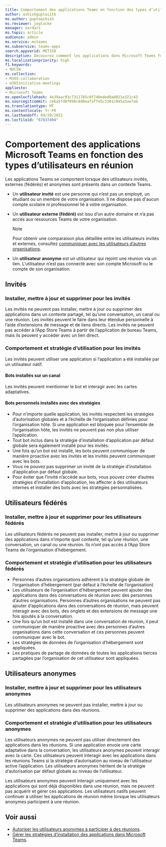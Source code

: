 ```yaml
---
title: Comportement des applications Teams en fonction des types d’utilisateurs
author: ashishguptaiitb
ms.author: guptaashish
ms.reviewer: joglocke
manager: serdars
ms.topic: article
audience: admin
ms.service: msteams
ms.subservice: teams-apps
search.appverid: MET150
description: Découvrez comment les applications dans Microsoft Teams fonctionnent différemment pour les invités, les utilisateurs fédérés et les utilisateurs anonymes.
ms.localizationpriority: high
f1.keywords:
- NOCSH
ms.collection:
- M365-collaboration
- m365initiative-meetings
appliesto:
- Microsoft Teams
ms.openlocfilehash: 4e39aac93c7311785c0f740eded8a0021e321c43
ms.sourcegitcommit: ceba5fd8f098c8d0eafaffe5c5301c845a3ae7ab
ms.translationtype: MT
ms.contentlocale: fr-FR
ms.lasthandoff: 09/20/2022
ms.locfileid: "67837494"
---
```

# <a name="behavior-of-microsoft-teams-apps-based-on-types-of-in-meeting-users"></a>Comportement des applications Microsoft Teams en fonction des types d’utilisateurs en réunion

Les applications Teams se comportent lorsque des utilisateurs invités, externes (fédérés) et anonymes sont présents dans un contexte Teams.

* Un **utilisateur invité** est une personne qui n’est pas un employé, un étudiant ou un membre de votre organisation. Il ne dispose pas d'aucun compte scolaire ni professionnel lié à votre organisation.

* Un **utilisateur externe (fédéré)** est issu d’un autre domaine et n’a pas accès aux ressources Teams de votre organisation.

  > [!Note]
  > Pour obtenir une comparaison plus détaillée entre les utilisateurs invités et externes, consultez [communiquer avec les utilisateurs d’autres organisations](./communicate-with-users-from-other-organizations.md).

* Un **utilisateur anonyme** est un utilisateur qui rejoint une réunion via un lien. L’utilisateur n’est pas connecté avec son compte Microsoft ou le compte de son organisation.

## <a name="guests"></a>Invités

### <a name="install-update-and-delete-for-guests"></a>Installer, mettre à jour et supprimer pour les invités

Les invités ne peuvent pas installer, mettre à jour ou supprimer des applications dans un contexte partagé, tel qu’une conversation, un canal ou une réunion. Les invités peuvent le faire dans leur étendue personnelle à l’aide d’extensions de message et de liens directs. Les invités ne peuvent pas accéder à l’App Store Teams à partir de l’application de bureau Teams, mais ils peuvent y accéder avec un lien direct.

### <a name="usage-behavior-and-policy-for-guests"></a>Comportement et stratégie d’utilisation pour les invités

Les invités peuvent utiliser une application si l’application a été installée par un utilisateur natif.

#### <a name="bots-installed-to-a-channel"></a>Bots installés sur un canal

Les invités peuvent mentionner le bot et interagir avec les cartes adaptatives.

#### <a name="personal-bots-installed-with-policies"></a>Bots personnels installés avec des stratégies

* Pour n’importe quelle application, les invités respectent les stratégies d’autorisation globales et à l’échelle de l’organisation définies pour l’organisation hôte. Si une application est bloquée pour l’ensemble de l’organisation hôte, les invités ne peuvent pas non plus utiliser l’application.
* Tout bot inclus dans la stratégie d’installation d’application par défaut globale sera également installé pour les invités.
* Une fois qu’un bot est installé, les bots peuvent communiquer de manière proactive avec les invités et les invités peuvent communiquer avec les bots.
* Vous ne pouvez pas supprimer un invité de la stratégie d’installation d’application par défaut globale.
* Pour éviter que l’invité n’accède aux bots, vous pouvez créer d’autres stratégies d’installation d’application, les affecter à des utilisateurs internes et installer des bots avec les stratégies personnalisées.

## <a name="federated-users"></a>Utilisateurs fédérés

### <a name="install-update-and-delete-for-federated-users"></a>Installer, mettre à jour et supprimer pour les utilisateurs fédérés

Les utilisateurs fédérés ne peuvent pas installer, mettre à jour ou supprimer des applications dans n’importe quel contexte, tel qu’une réunion, une conversation, un canal ou une réunion. Ils n’ont pas accès à l’App Store Teams de l’organisation d’hébergement.

### <a name="usage-behavior-and-policy-for-federated-users"></a>Comportement et stratégie d’utilisation pour les utilisateurs fédérés

* Personnes d’autres organisations adhèrent à la stratégie globale de l’organisation d’hébergement (par défaut à l’échelle de l’organisation)
* Les utilisateurs de l’organisation d’hébergement peuvent ajouter des applications dans des conversations de réunion avec des personnes d’autres organisations. Personnes d’autres organisations ne peuvent pas ajouter d’applications dans des conversations de réunion, mais peuvent interagir avec des bots, des onglets et des extensions de message une fois ajoutés à la conversation.
* Une fois qu’un bot est installé dans une conversation de réunion, il peut communiquer de manière proactive avec des personnes d’autres organisations dans cette conversation et ces personnes peuvent communiquer avec le bot.
* Les stratégies de données de l’organisation d’hébergement sont appliquées.
* Les pratiques de partage de données de toutes les applications tierces partagées par l’organisation de cet utilisateur sont appliquées.

## <a name="anonymous-users"></a>Utilisateurs anonymes

### <a name="install-update-and-delete-for-anonymous-users"></a>Installer, mettre à jour et supprimer pour les utilisateurs anonymes

Les utilisateurs anonymes ne peuvent pas installer, mettre à jour ou supprimer des applications dans des réunions.

### <a name="usage-behavior-and-policy-for-anonymous-users"></a>Comportement et stratégie d’utilisation pour les utilisateurs anonymes

Les utilisateurs anonymes ne peuvent pas utiliser directement des applications dans les réunions. Si une application envoie une carte adaptative dans la conversation, les utilisateurs anonymes peuvent interagir avec la carte. Ces utilisateurs peuvent interagir avec les applications dans les réunions Teams si la stratégie d’autorisation au niveau de l’utilisateur active l’application. Les utilisateurs anonymes héritent de la stratégie d’autorisation par défaut globale au niveau de l’utilisateur.

Les utilisateurs anonymes peuvent interagir uniquement avec les applications qui sont déjà disponibles dans une réunion, mais ne peuvent pas acquérir et gérer ces applications. Les utilisateurs natifs peuvent continuer à utiliser les applications de réunion même lorsque les utilisateurs anonymes participent à une réunion.

## <a name="see-also"></a>Voir aussi

* [Autoriser les utilisateurs anonymes à participer à des réunions](meeting-settings-in-teams.md#allow-anonymous-users-to-join-meetings).
* [Gérer les stratégies d’installation des applications dans Microsoft Teams](teams-app-setup-policies.md).

